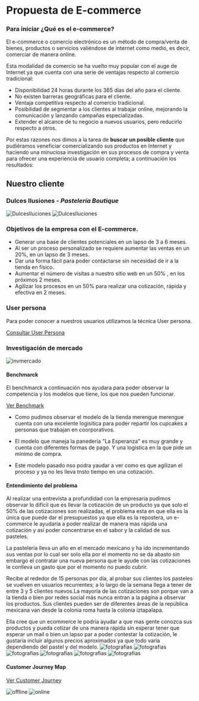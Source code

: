 # Propuesta de E-commerce

### Para iniciar ¿Qué es el e-commerce?
El e-commerce o comercio electrónico es un método de compra/venta de bienes, productos o servicios valiéndose de internet como medio, es decir, comerciar de manera online.

Esta modalidad de comercio se ha vuelto muy popular con el auge de Internet ya que cuenta con una serie de ventajas respecto al comercio tradicional:

- Disponibilidad 24 horas durante los 365 días del año para el cliente.
- No existen barreras geográficas para el cliente.
- Ventaja competitiva respecto al comercio tradicional.
- Posibilidad de segmentar a los clientes al trabajar online, mejorando la comunicación y lanzando campañas especializadas.
- Extender el alcance de tu negocio a nuevos usuarios, pero reducirlo respecto a otros.

Por estas razones nos dimos a la tarea de **buscar un posible cliente** que pudiéramos veneficiar comercializando sus productos en Internet y haciendo una minuciosa investigación en sus procesos de compra y venta para ofrecer una experiencia de usuario completa; a continuación los resultados:


## Nuestro cliente

### Dulces Ilusiones - *Pastelería Boutique*

![DulcesIluciones](images/logo.png)
![DulcesIluciones](images/localizacion.png)


### Objetivos de la empresa con el E-commerce.

* Generar una base de clientes potenciales en un lapso de 3 a 6 meses.
* Al ser un proceso personalizado se requiere aumentar las ventas en un 20%, en un lapso de 3 meses.
* Dar una forma fácil para poder contactarse sin necesidad de ir a la tienda en físico.
* Aumentar el número de visitas a nuestro sitio web en un 50% , en los próximos 2 meses.
* Agilizar los procesos en un 50% para realizar una cotización, rápida y efectiva en 2 meses.

### User persona

Para poder conocer a nuestros usuarios utilizamos la técnica User persona.

[Consultar User Persona](https://drive.google.com/open?id=1Kp1sXuHOHK-YhXRuCAFpxqA_v-0nfutP "User Persona pdf")



### Investigación de mercado

![invmercado](images/mercado.png)

#### Benchmarck

El benchmarck a continuación nos ayudara para poder observar la competencia y los modelos que tiene, los que nos pueden funcionar.

[Ver Benchmark](https://drive.google.com/file/d/1FKBREsh0RqHN4Eggage0fnXC1O_B2fTv/view?usp=sharing "Benchmark pdf")


* Como pudimos observar el modelo de la tienda merengue merengue cuenta con una excelente logisitica para poder repartir los cupcakes a personas que trabajan en coorporativos.

* El modelo que maneja la panedería "La Esperanza" es muy grande y cuenta con diferentes formas de pago. Y una logistica en la que pide un minimo de compra.

* Este modelo pasado nso podra yaudar a ver como es que agilizan el proceso y ya no les lleva tnsto tiempo en una cotización.


#### Entendimiento del problema

Al realizar una entrevista a profundidad con la empresaria pudimos observar lo difícil que es llevar la cotización de un producto ya que solo el 50% de las cotizaciones son realizadas, el problema esta en que ella es la única que puede dar el presupuestos ya que ella es la repostera, un e-commerce le ayudaría a poder realizar de manera mas rápida una cotización y así poder concentrarse en el sabor y la calidad de sus pasteles.

La pastelería lleva un año en el mercado mexicano y ha ido incrementando sus ventas por lo cual ser solo ella por el momento no se da abasto sin embargo el contratar una nueva persona que le ayude con las cotizaciones le conlleva un gasto que por el momento no puedo cubrir.

Recibe al rededor de 15 personas por día, al probar sus clientes los pasteles se vuelven en usuarios recurrentes; a lo largo de la semana llega a tener de entre 3 y 5 clientes nuevos.La mayoría de las cotizaciones son porque van a la tienda o bien por redes social más nunca entran a la página a observar los productos. Sus clientes pueden ser de diferentes áreas de la república mexicana van desde la colonia roma hasta la colonia iztapalapa.

Ella cree que un ecommerce le podría ayudar a que mas gente conozca sus productos y pueda cotizar de una manera rápida sin esperar tener que esperar un mail o bien un lapso par a poder contestar la cotización, le gustaría incluir algunos precios aproximados ya que todo varia dependiendo del pastel y del modelo.
![fotografias](images/evidencia1.png)
![fotografias](images/evidencia2.png)
![fotografias](images/evidencia3.png)
![fotografias](images/evidencia4.png)
![fotografias](images/evidencia5.png)
![fotografias](images/evidencia6.png)

#### Customer Journey Map

[Ver Customer Journey](https://drive.google.com/open?id=1ZRoprLWtqbCdPnds5UIqaZ0qHUuCNGja "Customer Journey pdf")

![offline](images/offline.png)
![online](images/online.png)
